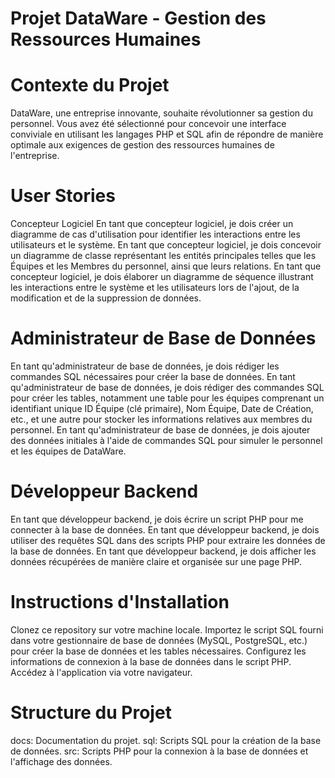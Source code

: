 # Projet DataWare - Gestion des Ressources Humaines
# Contexte du Projet
DataWare, une entreprise innovante, souhaite révolutionner sa gestion du personnel. Vous avez été sélectionné pour concevoir une interface conviviale en utilisant les langages PHP et SQL afin de répondre de manière optimale aux exigences de gestion des ressources humaines de l'entreprise.

# User Stories
Concepteur Logiciel
En tant que concepteur logiciel, je dois créer un diagramme de cas d'utilisation pour identifier les interactions entre les utilisateurs et le système.
En tant que concepteur logiciel, je dois concevoir un diagramme de classe représentant les entités principales telles que les Équipes et les Membres du personnel, ainsi que leurs relations.
En tant que concepteur logiciel, je dois élaborer un diagramme de séquence illustrant les interactions entre le système et les utilisateurs lors de l'ajout, de la modification et de la suppression de données.
# Administrateur de Base de Données
En tant qu'administrateur de base de données, je dois rédiger les commandes SQL nécessaires pour créer la base de données.
En tant qu'administrateur de base de données, je dois rédiger des commandes SQL pour créer les tables, notamment une table pour les équipes comprenant un identifiant unique ID Équipe (clé primaire), Nom Équipe, Date de Création, etc., et une autre pour stocker les informations relatives aux membres du personnel.
En tant qu'administrateur de base de données, je dois ajouter des données initiales à l'aide de commandes SQL pour simuler le personnel et les équipes de DataWare.
# Développeur Backend
En tant que développeur backend, je dois écrire un script PHP pour me connecter à la base de données.
En tant que développeur backend, je dois utiliser des requêtes SQL dans des scripts PHP pour extraire les données de la base de données.
En tant que développeur backend, je dois afficher les données récupérées de manière claire et organisée sur une page PHP.
# Instructions d'Installation
Clonez ce repository sur votre machine locale.
Importez le script SQL fourni dans votre gestionnaire de base de données (MySQL, PostgreSQL, etc.) pour créer la base de données et les tables nécessaires.
Configurez les informations de connexion à la base de données dans le script PHP.
Accédez à l'application via votre navigateur.
# Structure du Projet
docs: Documentation du projet.
sql: Scripts SQL pour la création de la base de données.
src: Scripts PHP pour la connexion à la base de données et l'affichage des données.
